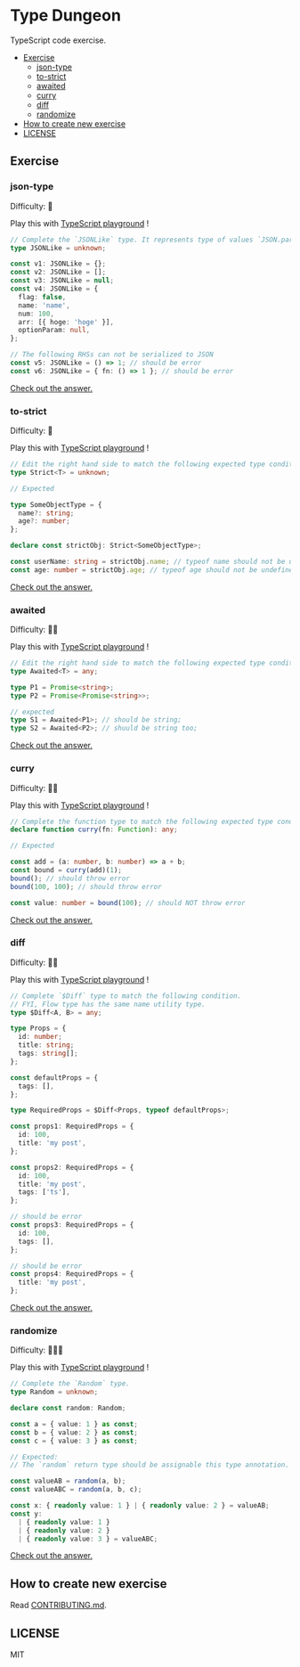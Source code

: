 <!-- This is a generated file. Don't touch directly! -->

# Type Dungeon

TypeScript code exercise.

<!-- toc -->

- [Exercise](#exercise)
  - [json-type](#json-type)
  - [to-strict](#to-strict)
  - [awaited](#awaited)
  - [curry](#curry)
  - [diff](#diff)
  - [randomize](#randomize)
- [How to create new exercise](#how-to-create-new-exercise)
- [LICENSE](#license)

<!-- tocstop -->

## Exercise

### json-type

Difficulty: :space_invader:

Play this with <a href="https://www.typescriptlang.org/play#code/PTAEGEHsFsAcBsCmAXRpkAs0AMBSBlAeQDkAZASwGtFt0BPWRAOlAEllQAnRWbgZ0QA7ZH3qNQkAGagAbgEN4AV0Si8RYk1hzOAgBQBKWt2SLOgvkwBQyBmgIkK1UAF5QiwZUGQA7oIDclpYAxpDmHDIAjABcoPZkVGiuAN4AvgEhYbIATDFxjomgANoAuumhfOEAzLnq+S6ggorw8GWZMgAsNQ4J9UmWoKCS8HIA5jGSCgIANP0NctCIMQDkgvOISzMDjdAxEQAMe5ug2pwxhUmgGJAji6BLVzdLoCnFR5CwyOShAAra8zGNZozNKBECgAAqWEGkGaPnIghGoAASgAJfCiIJyQQNSAcABGaAEnHICnIAC9EAATdCQWLqYLlcIAVi68ScrgMLgAfKAIn5QGC+FcmtSCaBEJxOJBOAy2gA2Vl1ZKDQQxTnOHkRZ78wXC+CitASqUyoA" target="_blank">TypeScript playground</a> !

```typescript
// Complete the `JSONLike` type. It represents type of values `JSON.parse()` returns.
type JSONLike = unknown;

const v1: JSONLike = {};
const v2: JSONLike = [];
const v3: JSONLike = null;
const v4: JSONLike = {
  flag: false,
  name: 'name',
  num: 100,
  arr: [{ hoge: 'hoge' }],
  optionParam: null,
};

// The following RHSs can not be serialized to JSON
const v5: JSONLike = () => 1; // should be error
const v6: JSONLike = { fn: () => 1 }; // should be error
```

<a href="https://www.typescriptlang.org/play#code/C4TwDgpgBACgTgSwLYOAgbtAvFAdgVwBtCoAfKAIwHsrCIBDXMqAZ2EVwHNmCkKI4AbgBQw0JCgApAMoB5AHIAZBAGtswqMwDeGzXoDaakAC5W7BFwC6pmQuVqReqAF9d5W0tUR9lt7EQoaJgiwgDGVLhsUOgAjDZynmpQOFrOIuGRwNEATPF2XslQPukRUegAzHmJ2HhEhCWZ0QAsVfY1OpoAZoT0nKad9IQsEAA0urj0SBCmAOQTUzNjmrymMQAMa0tQ9HBwpvpaUAAWVJzTUDMnZzMulltUYGgRMDuTpgTEY2miAPQ-UAAVI7QTq0QhUADuFm4ACUABLSFhQUKMPBULL8VgCBCDBAALwgABMoMAqFIEmFSll0ABWVoFHAACgAlMkAHxQGKCKB-VgnIjEzECOBUOCUxroABs9KSKSgnVwphZ7M5Lm5vJY-MIgugwtFwiAA" target="_blank">
  Check out the answer.
</a>
  
### to-strict

Difficulty: :space_invader:

Play this with <a href="https://www.typescriptlang.org/play#code/PTAEFEBMEsBdVgCwKagE7QOaPoghgHaSgDO0kqsA9qALZ6wDGiCKoAZlQDZdUDu0AplDIAHgAdkjWMmKwAnpNCMqRONFUkAdACgFSgMqwM0gDwAVAHygAvKACuBANYF+BANw6dICBKkzIL31UAypaZAB5ACMAK39zRVQ7AG8dUFACPHCAfgAuUmNBTE90vExkPIz7WijkNE8AX08dCkYuPDRUFQISeF6TWGiY-KMB01DwofjEy2bu3ocSOoA5LOR8-qLbAoGhrUzw91AfYKp2DLXSRCp7LmJXeFqHImR2QVljqp4defgy9aqNTq2020j2-yOJ0SZ1A-yuNzuGSoj1QjgobwIHzABFuXB0QA" target="_blank">TypeScript playground</a> !

```typescript
// Edit the right hand side to match the following expected type conditions.
type Strict<T> = unknown;

// Expected

type SomeObjectType = {
  name?: string;
  age?: number;
};

declare const strictObj: Strict<SomeObjectType>;

const userName: string = strictObj.name; // typeof name should not be undefined / null
const age: number = strictObj.age; // typeof age should not be undefined / null
```

<a href="https://www.typescriptlang.org/play#code/C4TwDgpgBAysBOBLAxsAPAFQHxQLxQG8oBtABSkQDsoBrCEAewDMoMBdAWgH4AuVstlAC+AbgBQYgPSSoAUQAekVBAAmE0JFgMAthADyAIwBWEVBnDR8BMVCiUAhrt5QAzgioBzcbfseIzygBXbQMIeHFRCRVTABt7eGhkBko3V3dUQyM+OCRUNBgdfWNTYHNILHExJJTgKECXMIA5Rwg+NyRKDzw03OBMgDoHXREoaSgNCGY7FtcACwZAmJU7BlrQuspopipVUbtFmKrk1N9W-ZCw7vaUPuN+05GxianTuYWllbXoQM2IbcpdjIgjFDkA" target="_blank">
  Check out the answer.
</a>
  
### awaited

Difficulty: :space_invader::space_invader:

Play this with <a href="https://www.typescriptlang.org/play#code/PTAEFEBMEsBdVgCwKagE7QOaPoghgHaSgDO0kqsA9qALZ6wDGiCKoAZlQDZdUDu0AplDIAHgAdkjWMmKwAnpNCMqRONFUkAdACgFSgIJ88cWQB4AKgD5QAXlCF5Abh17FqAAoBGO6A9oqWmgSZDMSWAwhKxd9TwAmX39A4NCkoJCwiMFMK2jXEBEJKRlINyUAZR97IxMSs29o0AKSRCoAVy5iACNUcMjMGPdQcoTq41NIerjG5sQ2ju7erKEEKioXIA" target="_blank">TypeScript playground</a> !

```typescript
// Edit the right hand side to match the following expected type conditions.
type Awaited<T> = any;

type P1 = Promise<string>;
type P2 = Promise<Promise<string>>;

// expected
type S1 = Awaited<P1>; // should be string;
type S2 = Awaited<P2>; // shuuld be string too;
```

<a href="https://www.typescriptlang.org/play#code/C4TwDgpgBAgg7gQwJbAgEwDwBUB8UC8UAFFlBAB6oB2aAzlAAoBOA9gLZK0QAySA1hAxIqAMwhMoADRwAoKFAD8UAN5QADAC5YiFOgzSoAXzlQtqzVFKGAlAG01AXQDcMmaEiMAjAUasOXDFpgJmEAcxwXd2gGACYfZnZOQQT-QSCQqnCI1wB6HLJySABjVDQ3cGgAZW9CeGRSjAZPCKg8qFoACxYAVwAbNCgAI2h0sMiKqEq42p0G2Ja2zu6+geH24LCoYBYWFyA" target="_blank">
  Check out the answer.
</a>
  
### curry

Difficulty: :space_invader::space_invader:

Play this with <a href="https://www.typescriptlang.org/play#code/PTAEGEHsFsAcBsCmAXRpkAs0DMCuA7AY2QEtJ90BPWNZSUaAQ2UI3S1G0nnkgHcS+AOahEADxrFEAEyo1QhctJKlyAOgBQ0xIXiMATjgLEyFQrn37KACmz4AXKABix1fgCUjxvkoBuDRogoACiEjqo0gGK+ADOyKCM0rIAvKDWjI74uNAARoj6ADSgOZnZefruoMkAfAmgANTF-tFxxZAEKQoWVulJ7tYAjO7+Oe340tbDoEExGO3wspj6-KKWkPoaox2DAAw7RQN7UzNzuAvsy3yryxsaLfEAbozwuIiluflVbduHO8dgs3msgAcgB5AAqFxW+RuGiAA" target="_blank">TypeScript playground</a> !

```typescript
// Complete the function type to match the following expected type condition.
declare function curry(fn: Function): any;

// Expected

const add = (a: number, b: number) => a + b;
const bound = curry(add)(1);
bound(); // should throw error
bound(100, 100); // should throw error

const value: number = bound(100); // should NOT throw error
```

<a href="https://www.typescriptlang.org/play#code/CYUwxgNghgTiAEAzArgOzAFwJYHtXzGRhgE8AeAFXhAA8MRVgBneAMTU11QD4AKAKHhJUALngUANPwCUYqrXqMWvKGKypEIGPACCE+ADojcJhjUat8AELT4AXm7x1m7QCVB8APzwVYnbYcfIwNYAHMmMRt7R3chMVQQADctAG5+fgB6DPgAURoAB3B6YHSwPFN4KGBgex9VeFRkAFsAIy19FvjmtpgAxyh4AGp4FrSy1AqWnDQauwIiUhVq6V4ARmk0qZneDfgs+CYAC2mIGoxDmBwAd2piHBh+LcY1gAYX-VW33f2jk7OL663S4PfjjCqJKAQZAgLqtSxzJ7AV4vb7ZX7IU7wAByAHkqOdLjctMD+EA" target="_blank">
  Check out the answer.
</a>
  
### diff

Difficulty: :space_invader::space_invader:

Play this with <a href="https://www.typescriptlang.org/play#code/PTAEGEHsFsAcBsCmAXRoAGASAIgSwGb7qjICesayko0AhsgMYAWJTa+k88kA7rgHYBzUA0j8AJrmS4xAOgBQIUADEAmgEkANCu48S5NE1oBnVmmO1oafpbQBXafCml9FBWQqgcBfAB4AgtoAQgB8oAC8oLT8pADc8vIeaAAKAE6QsKaRAN7yoKC44gBcoPx20ABGiKnx+dLISCXGyKkCgrUktILGTS1tANoAuvEAvvHyovzNoOKI+LR28MhpGVmguXVdPaBDmvJjCUmgAEqIAI52uKmI4iuZEV54hL53xtpJkPgzcwtLryHjSbTWDpTIARhKpwuVxurweGwKxVAYIADCi9nUpI1QAByaAuWCQZo4vYHCZiYGg4wAJkh50u11uVPheURJVR6NZ9WxeIJROQJK5WxK-RxyGMOMGpPGSmMTEgi3EoCqoGq6VS5KmyFAINWAGY6dDGXCcqzCuy0RjOt0RVL9jKwHKFfAlSq1ZANUDtbrMgAWQ0M2HM02YhqIEq8nX8wUHIA" target="_blank">TypeScript playground</a> !

```typescript
// Complete `$Diff` type to match the following condition.
// FYI, Flow type has the same name utility type.
type $Diff<A, B> = any;

type Props = {
  id: number;
  title: string;
  tags: string[];
};

const defaultProps = {
  tags: [],
};

type RequiredProps = $Diff<Props, typeof defaultProps>;

const props1: RequiredProps = {
  id: 100,
  title: 'my post',
};

const props2: RequiredProps = {
  id: 100,
  title: 'my post',
  tags: ['ts'],
};

// should be error
const props3: RequiredProps = {
  id: 100,
  tags: [],
};

// should be error
const props4: RequiredProps = {
  title: 'my post',
};
```

<a href="https://www.typescriptlang.org/play#code/C4TwDgpgBAJAIgSwGZIDwEEA0UBCA+KAXigG8oBtABSgQDsoBRAD2ACcBDAY2FQGsIQAeyRQsUfkJH4AugGoA-AC5RVaVAC+UAGQAoKKQrU6jJpwA2AVwAmEPgOGjsEhzIC0SlZTXqA3Dp2gkFCUrIJgAM5EpHo0Vsq0FgC2AEYQrH76wAjAZhDK4Wx0AOYZUMDsReH5hbRF5NJ+vv6cgrQFUDZI7BZmwCFhkcQkMeWVyvWYOk0B4NAAShAAjhYIrBBW-RFR8Mhom+HYgRAOnd29+3h+Oi1twFBgoREAjMoLy6vr+1HD+ghxUE8AAyAyaZbK5ZQAckSIHuggKkMm0xu7QeAwATK8lis1htHoNor9-kCQSNwXkoNDYWB4cBESMKlUKJDgOFIdIkVcAPRcqDhAAWgh6VigqSgaVCrGurVR+IAzFj3rivkMYn9lCTQWVGeMOVNubyBUKzCKxRLBFKUXc0REACyKnGffHfMk5ClUuEIzk6IA" target="_blank">
  Check out the answer.
</a>
  
### randomize

Difficulty: :space_invader::space_invader::space_invader:

Play this with <a href="https://www.typescriptlang.org/play#code/PTAEGEHsFsAcBsCmAXRpkAs0AMBKBDAOwBMZt0BPWRAOgChkq0CSZQBeUAV0IGtDIAd0IBuOnWKIAxvHwAnNFMiEAzslByipaAC5QLbWLpLV6-B1ABvUADd88Loj0BGUAF9Q+FaBNqxv9QAjC2s7BydQACZ3T28A-2U1HxDbe0c9AGYYrx9E5CMQUABRAA9qKVRiHTpCgBUsUGxNVmhyBWQuOUJKalAVDEgueGJQQLQvFQBLAHNCfECkdAxJ70ZeogFkfGRJ5XpjPNTwgEEAIQtm7QAKfAAaUYBKBNMjxzPwC60YG-vA+6knuIAqASnprAp8KRCPAKK8Iq4PAAfKwaRCQ5QwuF6aIeThhN6nZ5JCjVUCgZHgtFQzH4+HuOhkimo9HQ2G07H0xkoiHUtlpCJZXFw95iIA" target="_blank">TypeScript playground</a> !

```typescript
// Complete the `Random` type.
type Random = unknown;

declare const random: Random;

const a = { value: 1 } as const;
const b = { value: 2 } as const;
const c = { value: 3 } as const;

// Expected:
// The `random` return type should be assignable this type annotation.

const valueAB = random(a, b);
const valueABC = random(a, b, c);

const x: { readonly value: 1 } | { readonly value: 2 } = valueAB;
const y:
  | { readonly value: 1 }
  | { readonly value: 2 }
  | { readonly value: 3 } = valueABC;
```

<a href="https://www.typescriptlang.org/play#code/C4TwDgpgBAYgrgOwMYB4CCUC8UCGCQA0UASlrvgHxkAUOATgOYDOAXFGgJRZXEDcAUP1CQoAVQQBLAPYIUANSKioEAB7AICACZNyIANoBdKtgDe-KFAAMbOQIsBGNtWoA6NwDc2orpip4QXKrqWjrUABYQOJpsEggAZhB0UAASkZpEbi7AOBIANjHxiVAAKjm5Pn745hZQAPxikjLyUAA+KWlEpXkU1RZsCBDuiQIAvnqiegDkuRoMwGGTBspqGtpWdets9gYCQuDQxHiaUgC2ZCjFisvBa-6GFNRxEnRMwGyXUJl0ECcIeG9iCoNaSyD6iCi7TQQJC5ejQJAyV5QOhHU5sQ5aU67BEIJE4MgmKDuHC5OAQLZQEa4HQ414CWnAKAAIwJRJJZLYACZKdSoAz6YjGUhWcTSeSoABmHk4GmC3YAenlUAAoipIEh1NF+IqShEoAADFGYk765EQYBwOgIKDCaBMMJSOC5TTM6AypgSBh-JkzG1hCQ6W3kBBSbLAEEuQQMtlitAAITIRuOJ1oRCZHAFuMZorJ8YAwonUSmcGmiEgM1HBVAVGxCd8ojJciAYxyoPYeW062lG82c+LuVTsH345mkSAWNVO2aGwgmy3xe2RpOoF2Z3O+1zKcvV8dZ732eKpYP5-mBEA" target="_blank">
  Check out the answer.
</a>
  
## How to create new exercise
Read [CONTRIBUTING.md](./CONTRIBUTING.md).

## LICENSE

MIT
